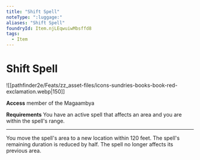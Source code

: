 ```yaml
---
title: "Shift Spell"
noteType: ":luggage:"
aliases: "Shift Spell"
foundryId: Item.njLEqwuiwMbsffd8
tags:
  - Item
---
```


# Shift Spell
![[pathfinder2e/Feats/zz_asset-files/icons-sundries-books-book-red-exclamation.webp|150]]

**Access** member of the Magaambya

**Requirements** You have an active spell that affects an area and you are within the spell's range.

* * *

You move the spell's area to a new location within 120 feet. The spell's remaining duration is reduced by half. The spell no longer affects its previous area.
